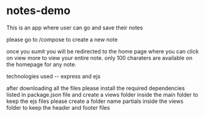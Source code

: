 # notes-demo
This is an app where user can go and save their notes

please go to /compose to create a new note 

once you sumit you will be redirected to the home page where you can click on view more to view your entire note.
only 100 charaters are available on the homepage for any note.

technologies used -- express and ejs

after downloading all the files please install the required dependencies listed in package.json file and create a views folder inside the main folder to keep the ejs files
please create a folder name partials inside the views folder to keep the header and footer files
